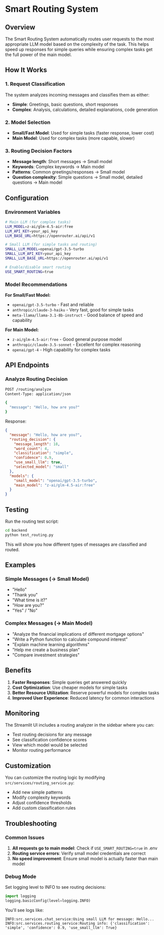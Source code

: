# Smart Routing System

## Overview

The Smart Routing System automatically routes user requests to the most appropriate LLM model based on the complexity of the task. This helps speed up responses for simple queries while ensuring complex tasks get the full power of the main model.

## How It Works

### 1. Request Classification
The system analyzes incoming messages and classifies them as either:
- **Simple**: Greetings, basic questions, short responses
- **Complex**: Analysis, calculations, detailed explanations, code generation

### 2. Model Selection
- **Small/Fast Model**: Used for simple tasks (faster response, lower cost)
- **Main Model**: Used for complex tasks (more capable, slower)

### 3. Routing Decision Factors
- **Message length**: Short messages → Small model
- **Keywords**: Complex keywords → Main model  
- **Patterns**: Common greetings/responses → Small model
- **Question complexity**: Simple questions → Small model, detailed questions → Main model

## Configuration

### Environment Variables

```bash
# Main LLM (for complex tasks)
LLM_MODEL=z-ai/glm-4.5-air:free
LLM_API_KEY=your_api_key
LLM_BASE_URL=https://openrouter.ai/api/v1

# Small LLM (for simple tasks and routing)
SMALL_LLM_MODEL=openai/gpt-3.5-turbo
SMALL_LLM_API_KEY=your_api_key
SMALL_LLM_BASE_URL=https://openrouter.ai/api/v1

# Enable/disable smart routing
USE_SMART_ROUTING=true
```

### Model Recommendations

**For Small/Fast Model:**
- `openai/gpt-3.5-turbo` - Fast and reliable
- `anthropic/claude-3-haiku` - Very fast, good for simple tasks
- `meta-llama/llama-3.1-8b-instruct` - Good balance of speed and capability

**For Main Model:**
- `z-ai/glm-4.5-air:free` - Good general purpose model
- `anthropic/claude-3.5-sonnet` - Excellent for complex reasoning
- `openai/gpt-4` - High capability for complex tasks

## API Endpoints

### Analyze Routing Decision
```bash
POST /routing/analyze
Content-Type: application/json

{
  "message": "Hello, how are you?"
}
```

Response:
```json
{
  "message": "Hello, how are you?",
  "routing_decision": {
    "message_length": 18,
    "word_count": 4,
    "classification": "simple",
    "confidence": 0.9,
    "use_small_llm": true,
    "selected_model": "small"
  },
  "models": {
    "small_model": "openai/gpt-3.5-turbo",
    "main_model": "z-ai/glm-4.5-air:free"
  }
}
```

## Testing

Run the routing test script:

```bash
cd backend
python test_routing.py
```

This will show you how different types of messages are classified and routed.

## Examples

### Simple Messages (→ Small Model)
- "Hello"
- "Thank you"
- "What time is it?"
- "How are you?"
- "Yes" / "No"

### Complex Messages (→ Main Model)
- "Analyze the financial implications of different mortgage options"
- "Write a Python function to calculate compound interest"
- "Explain machine learning algorithms"
- "Help me create a business plan"
- "Compare investment strategies"

## Benefits

1. **Faster Responses**: Simple queries get answered quickly
2. **Cost Optimization**: Use cheaper models for simple tasks
3. **Better Resource Utilization**: Reserve powerful models for complex tasks
4. **Improved User Experience**: Reduced latency for common interactions

## Monitoring

The Streamlit UI includes a routing analyzer in the sidebar where you can:
- Test routing decisions for any message
- See classification confidence scores
- View which model would be selected
- Monitor routing performance

## Customization

You can customize the routing logic by modifying `src/services/routing_service.py`:

- Add new simple patterns
- Modify complexity keywords
- Adjust confidence thresholds
- Add custom classification rules

## Troubleshooting

### Common Issues

1. **All requests go to main model**: Check if `USE_SMART_ROUTING=true` in .env
2. **Routing service errors**: Verify small model credentials are correct
3. **No speed improvement**: Ensure small model is actually faster than main model

### Debug Mode

Set logging level to INFO to see routing decisions:

```python
import logging
logging.basicConfig(level=logging.INFO)
```

You'll see logs like:
```
INFO:src.services.chat_service:Using small LLM for message: Hello...
INFO:src.services.routing_service:Routing info: {'classification': 'simple', 'confidence': 0.9, 'use_small_llm': True}
```